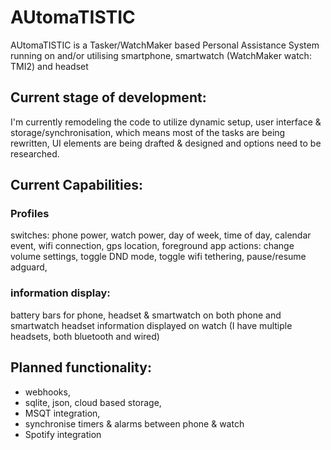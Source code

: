 # AUtomaTISTIC
AUtomaTISTIC is a Tasker/WatchMaker based Personal Assistance System running on and/or utilising smartphone, smartwatch (WatchMaker watch: TMI2) and headset

## Current stage of development:
I'm currently remodeling the code to utilize dynamic setup, user interface & storage/synchronisation, which means most of the tasks are being rewritten, UI elements are being drafted & designed and options need to be researched.

## Current Capabilities:
### Profiles
switches: phone power, watch power, day of week, time of day, calendar event, wifi connection, gps location, foreground app
actions: change volume settings, toggle DND mode, toggle wifi tethering, pause/resume adguard, 

### information display:
battery bars for phone, headset & smartwatch on both phone and smartwatch
headset information displayed on watch (I have multiple headsets, both bluetooth and wired)

## Planned functionality:
 - webhooks,
 - sqlite, json, cloud based storage, 
 - MSQT integration, 
 - synchronise timers & alarms between phone & watch
 - Spotify integration
